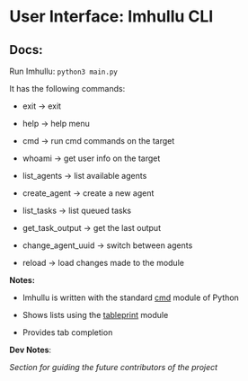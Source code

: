 # User Interface: Imhullu CLI

## Docs:

Run Imhullu: `python3 main.py`



It has the following commands:

- exit                                           -> exit

- help                                          -> help menu

- cmd                                          -> run cmd commands on the target

- whoami                                    -> get user info on the target

- list_agents                                -> list available agents

- create_agent                            -> create a new agent

- list_tasks                                   -> list queued tasks

- get_task_output                       -> get the last output

- change_agent_uuid                 -> switch between agents

- reload                                        -> load changes made to the module



**Notes:**

- Imhullu is written with the standard [cmd](https://docs.python.org/3/library/cmd.html) module of Python

- Shows lists using the [tableprint](https://tableprint.readthedocs.io/) module

- Provides tab completion





**Dev Notes**:

_Section for guiding the future contributors of the project_
